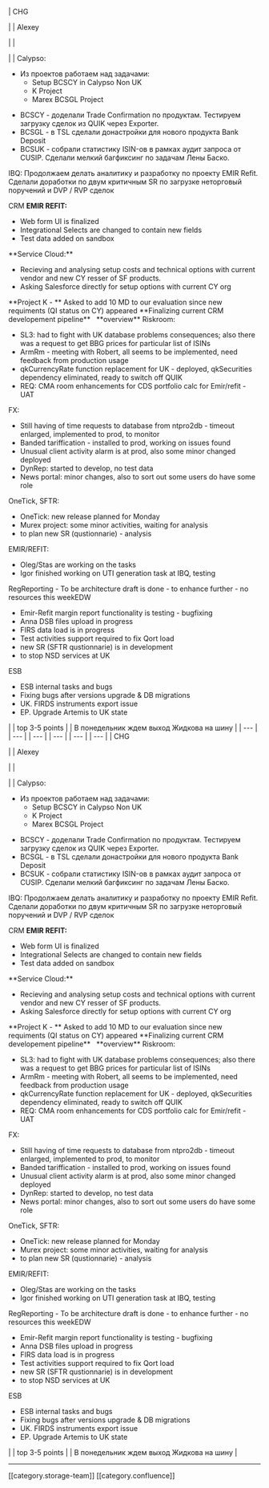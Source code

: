 





| CHG

 | 
| Alexey

 | 
| 

 | 
| Calypso:

<ul><li>Из проектов работаем над задачами:<ul><li>Setup BCSCY in Calypso Non UK</li><li>K Project</li><li>Marex BCSGL Project</li></ul></li></ul><ul><li>BCSCY - доделали Trade Confirmation по продуктам. Тестируем загрузку сделок из QUIK через Exporter.</li><li>BCSGL - в TSL сделали донастройки для нового продукта Bank Deposit</li><li>BCSUK - собрали статистику ISIN-ов в рамках аудит запроса от CUSIP. Сделали мелкий багфиксинг по задачам Лены Баско.</li></ul>

IBQ: Продолжаем делать аналитику и разработку по проекту EMIR Refit. Сделали доработки по двум критичным SR по загрузке неторговый поручений и DVP / RVP сделок

CRM **EMIR REFIT:** 

<ul><li>Web form UI is finalized</li><li>Integrational Selects are changed to contain new fields</li><li>Test data added on sandbox</li></ul> **Service Cloud:** <ul><li>Recieving and analysing setup costs and technical options with current vendor and new CY resser of SF products.</li><li>Asking Salesforce directly for setup options with current CY org</li></ul> **Project K - ** Asked to add 10 MD to our evaluation since new requiments (QI status on CY) appeared **Finalizing current CRM developement pipeline**   **overview** Riskroom:<ul><li>SL3: had to fight with UK database problems consequences; also there was a request to get BBG prices for particular list of ISINs</li><li>ArmRm - meeting with Robert, all seems to be implemented, need feedback from production usage</li><li>qkCurrencyRate function replacement for UK - deployed, qkSecurities dependency eliminated, ready to switch off QUIK</li><li>REQ: CMA room enhancements for CDS portfolio calc for Emir/refit - UAT</li></ul>FX:<ul><li>Still having of time requests to database from ntpro2db - timeout enlarged, implemented to prod, to monitor</li><li>Banded tariffication - installed to prod, working on issues found</li><li>Unusual client activity alarm is at prod, also some minor changed deployed</li><li>DynRep: started to develop, no test data</li><li>News portal: minor changes, also to sort out some users do have some role</li></ul>OneTick, SFTR:<ul><li>OneTick: new release planned for Monday</li><li>Murex project: some minor activities, waiting for analysis</li><li>to plan new SR (qustionnarie) - analysis</li></ul>EMIR/REFIT:<ul><li>Oleg/Stas are working on the tasks</li><li>Igor finished working on UTI generation task at IBQ, testing</li></ul>RegReporting - To be architecture draft is done - to enhance further - no resources this weekEDW<ul><li>Emir-Refit margin report functionality is testing - bugfixing</li><li>Anna DSB files upload in progress</li><li>FIRS data load is in progress</li><li>Test activities support required to fix Qort load</li><li>new SR (SFTR qustionnarie) is in development</li><li>to stop NSD services at UK</li></ul>ESB<ul><li>ESB internal tasks and bugs</li><li>Fixing bugs after versions upgrade & DB migrations</li><li>UK. FIRDS instruments export issue</li><li>EP. Upgrade Artemis to UK state</li></ul> | 
| top 3-5 points | 
| В понедельник ждем выход Жидкова на шину | 
|  --- | 
|  --- | 
|  --- | 
|  --- | 
|  --- | 
|  --- | 
| CHG

 | 
| Alexey

 | 
| 

 | 
| Calypso:

<ul><li>Из проектов работаем над задачами:<ul><li>Setup BCSCY in Calypso Non UK</li><li>K Project</li><li>Marex BCSGL Project</li></ul></li></ul><ul><li>BCSCY - доделали Trade Confirmation по продуктам. Тестируем загрузку сделок из QUIK через Exporter.</li><li>BCSGL - в TSL сделали донастройки для нового продукта Bank Deposit</li><li>BCSUK - собрали статистику ISIN-ов в рамках аудит запроса от CUSIP. Сделали мелкий багфиксинг по задачам Лены Баско.</li></ul>

IBQ: Продолжаем делать аналитику и разработку по проекту EMIR Refit. Сделали доработки по двум критичным SR по загрузке неторговый поручений и DVP / RVP сделок

CRM **EMIR REFIT:** 

<ul><li>Web form UI is finalized</li><li>Integrational Selects are changed to contain new fields</li><li>Test data added on sandbox</li></ul> **Service Cloud:** <ul><li>Recieving and analysing setup costs and technical options with current vendor and new CY resser of SF products.</li><li>Asking Salesforce directly for setup options with current CY org</li></ul> **Project K - ** Asked to add 10 MD to our evaluation since new requiments (QI status on CY) appeared **Finalizing current CRM developement pipeline**   **overview** Riskroom:<ul><li>SL3: had to fight with UK database problems consequences; also there was a request to get BBG prices for particular list of ISINs</li><li>ArmRm - meeting with Robert, all seems to be implemented, need feedback from production usage</li><li>qkCurrencyRate function replacement for UK - deployed, qkSecurities dependency eliminated, ready to switch off QUIK</li><li>REQ: CMA room enhancements for CDS portfolio calc for Emir/refit - UAT</li></ul>FX:<ul><li>Still having of time requests to database from ntpro2db - timeout enlarged, implemented to prod, to monitor</li><li>Banded tariffication - installed to prod, working on issues found</li><li>Unusual client activity alarm is at prod, also some minor changed deployed</li><li>DynRep: started to develop, no test data</li><li>News portal: minor changes, also to sort out some users do have some role</li></ul>OneTick, SFTR:<ul><li>OneTick: new release planned for Monday</li><li>Murex project: some minor activities, waiting for analysis</li><li>to plan new SR (qustionnarie) - analysis</li></ul>EMIR/REFIT:<ul><li>Oleg/Stas are working on the tasks</li><li>Igor finished working on UTI generation task at IBQ, testing</li></ul>RegReporting - To be architecture draft is done - to enhance further - no resources this weekEDW<ul><li>Emir-Refit margin report functionality is testing - bugfixing</li><li>Anna DSB files upload in progress</li><li>FIRS data load is in progress</li><li>Test activities support required to fix Qort load</li><li>new SR (SFTR qustionnarie) is in development</li><li>to stop NSD services at UK</li></ul>ESB<ul><li>ESB internal tasks and bugs</li><li>Fixing bugs after versions upgrade & DB migrations</li><li>UK. FIRDS instruments export issue</li><li>EP. Upgrade Artemis to UK state</li></ul> | 
| top 3-5 points | 
| В понедельник ждем выход Жидкова на шину | 







*****

[[category.storage-team]] 
[[category.confluence]] 

